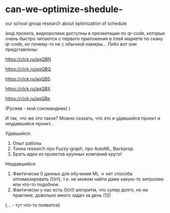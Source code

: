# can-we-optimize-shedule-
our school group research about optimization of schedule

(код проекта, видеоролики доступны в презентации по qr-code, которые очень быстро читаются с первого приложения в плей маркете по скану qr-code, но почему-то не с обычной камеры...
Либо вот они представлены:

https://clck.ru/aqQBN

https://clck.ru/aqQBQ

https://clck.ru/aqQBS

https://clck.ru/aqQBX

https://clck.ru/aqQBe

(Русяев - мой сокомандник)
)

И так, что же это такое? Можно сказать, что это и удавшийся проект и неудавшийся проект...

Удавшийся:
1. Опыт работы
2. Тонна research про Fuzzy-graph, про AutoML, Backprop.
3. Брать идеи из проектов крупных компаний круто!

Неудавшийся:
1. Фактически 0 данных для обучения ML -> нет способа оптимизировать O(n!), т.к. не можем найти даже какую-то энтропию или что-то подобное.
2. Фактически у нас есть O(n!) алгоритм, что супер долго, но на практике, довольно много задач за день (12)


(... - тут что-то появится)


